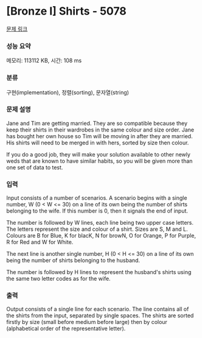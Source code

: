 # [Bronze I] Shirts - 5078 

[문제 링크](https://www.acmicpc.net/problem/5078) 

### 성능 요약

메모리: 113112 KB, 시간: 108 ms

### 분류

구현(implementation), 정렬(sorting), 문자열(string)

### 문제 설명

<p>Jane and Tim are getting married. They are so compatible because they keep their shirts in their wardrobes in the same colour and size order. Jane has bought her own house so Tim will be moving in after they are married. His shirts will need to be merged in with hers, sorted by size then colour.</p>

<p>If you do a good job, they will make your solution available to other newly weds that are known to have similar habits, so you will be given more than one set of data to test.</p>

### 입력 

 <p>Input consists of a number of scenarios. A scenario begins with a single number, W (0 < W <= 30) on a line of its own being the number of shirts belonging to the wife. If this number is 0, then it signals the end of input.</p>

<p>The number is followed by W lines, each line being two upper case letters. The letters represent the size and colour of a shirt. Sizes are S, M and L. Colours are B for Blue, K for blacK, N for browN, O for Orange, P for Purple, R for Red and W for White.</p>

<p>The next line is another single number, H (0 < H <= 30) on a line of its own being the number of shirts belonging to the husband.</p>

<p>The number is followed by H lines to represent the husband's shirts using the same two letter codes as for the wife.</p>

### 출력 

 <p>Output consists of a single line for each scenario. The line contains all of the shirts from the input, separated by single spaces. The shirts are sorted firstly by size (small before medium before large) then by colour (alphabetical order of the representative letter).</p>

